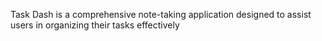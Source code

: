 Task Dash is a comprehensive note-taking application designed to assist users in organizing their tasks effectively

